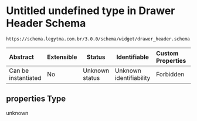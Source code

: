 # Untitled undefined type in Drawer Header Schema

```txt
https://schema.legytma.com.br/3.0.0/schema/widget/drawer_header.schema.json#/properties
```




| Abstract            | Extensible | Status         | Identifiable            | Custom Properties | Additional Properties | Access Restrictions | Defined In                                                                                       |
| :------------------ | ---------- | -------------- | ----------------------- | :---------------- | --------------------- | ------------------- | ------------------------------------------------------------------------------------------------ |
| Can be instantiated | No         | Unknown status | Unknown identifiability | Forbidden         | Allowed               | none                | [drawer_header.schema.json\*](../schema/widget/drawer_header.schema.json) |

## properties Type

unknown

